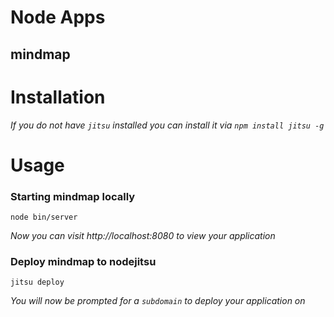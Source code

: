 # Node Apps
## mindmap

# Installation

*If you do not have `jitsu` installed you can install it via `npm install jitsu -g`*


# Usage

### Starting mindmap locally

    node bin/server

*Now you can visit http://localhost:8080 to view your application*

### Deploy mindmap to nodejitsu

    jitsu deploy

*You will now be prompted for a `subdomain` to deploy your application on*

